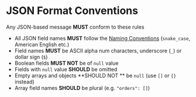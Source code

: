 # JSON Format Conventions
Any JSON-based message **MUST** conform to these rules


- All JSON field names **MUST** follow the [Naming Conventions](https://adidas-group.gitbooks.io/api-guidelines/content/evolution/naming-conventions.html) (`snake_case`, American English etc.)
- Field names **MUST** be ASCII alpha num characters, underscore (`_`) or dollar sign (`$`)
- Boolean fields **MUST NOT** be of `null` value
- Fields with `null` value **SHOULD** be omitted
- Empty arrays and objects **SHOULD NOT ** be `null` (use `[]` or `{}` instead)
- Array field names **SHOULD** be plural (e.g. `"orders": []`)

